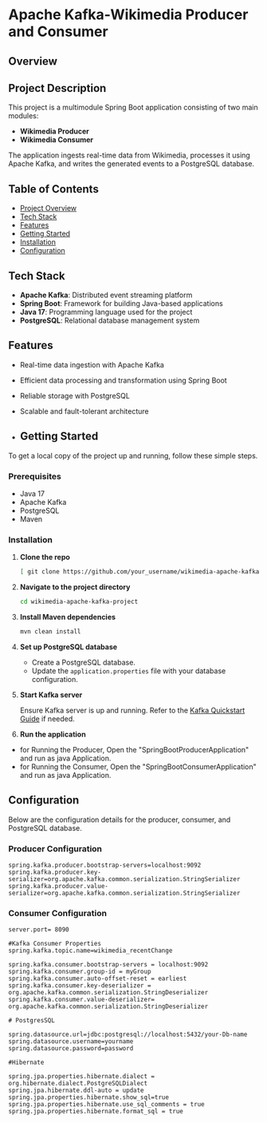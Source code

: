 # Apache Kafka-Wikimedia Producer and Consumer

## Overview
## Project Description

This project is a multimodule Spring Boot application consisting of two main modules:
- **Wikimedia Producer**
- **Wikimedia Consumer**

The application ingests real-time data from Wikimedia, processes it using Apache Kafka, and writes the generated events to a PostgreSQL database.

## Table of Contents
- [Project Overview](#overview)
- [Tech Stack](#tech-stack)
- [Features](#features)
- [Getting Started](#getting-started)
- [Installation](#installation)
- [Configuration](#configuration)

## Tech Stack

- **Apache Kafka**: Distributed event streaming platform
- **Spring Boot**: Framework for building Java-based applications
- **Java 17**: Programming language used for the project
- **PostgreSQL**: Relational database management system

## Features

- Real-time data ingestion with Apache Kafka
- Efficient data processing and transformation using Spring Boot
- Reliable storage with PostgreSQL
- Scalable and fault-tolerant architecture

- ## Getting Started

To get a local copy of the project up and running, follow these simple steps.

### Prerequisites

- Java 17
- Apache Kafka
- PostgreSQL
- Maven


### Installation

1. **Clone the repo**

    ```sh
   [ git clone https://github.com/your_username/wikimedia-apache-kafka-project.git](https://github.com/Ritesh0993/kafka-wikimedia-project.git)
    ```

2. **Navigate to the project directory**

    ```sh
    cd wikimedia-apache-kafka-project
    ```

3. **Install Maven dependencies**

    ```sh
    mvn clean install
    ```

4. **Set up PostgreSQL database**

    - Create a PostgreSQL database.
    - Update the `application.properties` file with your database configuration.

5. **Start Kafka server**

    Ensure Kafka server is up and running. Refer to the [Kafka Quickstart Guide](https://kafka.apache.org/quickstart) if needed.

6. **Run the application**

- for Running the Producer, Open the "SpringBootProducerApplication" and run as java Application.
- for Running the Consumer, Open the "SpringBootConsumerApplication" and run as java Application.

## Configuration

Below are the configuration details for the producer, consumer, and PostgreSQL database.

### Producer Configuration
```properties
spring.kafka.producer.bootstrap-servers=localhost:9092
spring.kafka.producer.key-serializer=org.apache.kafka.common.serialization.StringSerializer
spring.kafka.producer.value-serializer=org.apache.kafka.common.serialization.StringSerializer
```
### Consumer Configuration
```properties
server.port= 8090

#Kafka Consumer Properties
spring.kafka.topic.name=wikimedia_recentChange

spring.kafka.consumer.bootstrap-servers = localhost:9092
spring.kafka.consumer.group-id = myGroup
spring.kafka.consumer.auto-offset-reset = earliest
spring.kafka.consumer.key-deserializer = org.apache.kafka.common.serialization.StringDeserializer
spring.kafka.consumer.value-deserializer=  org.apache.kafka.common.serialization.StringDeserializer

# PostgresSQL

spring.datasource.url=jdbc:postgresql://localhost:5432/your-Db-name
spring.datasource.username=yourname
spring.datasource.password=password

#Hibernate

spring.jpa.properties.hibernate.dialect = org.hibernate.dialect.PostgreSQLDialect
spring.jpa.hibernate.ddl-auto = update
spring.jpa.properties.hibernate.show_sql=true
spring.jpa.properties.hibernate.use_sql_comments = true
spring.jpa.properties.hibernate.format_sql = true
```


